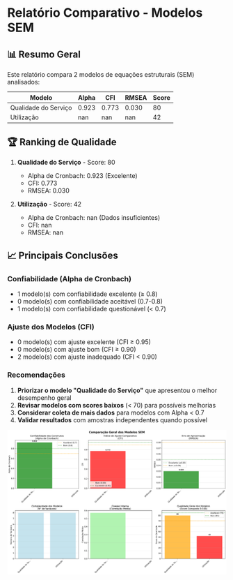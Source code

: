 # Relatório Comparativo - Modelos SEM

## 📊 Resumo Geral

Este relatório compara 2 modelos de equações estruturais (SEM) analisados:

| Modelo | Alpha | CFI | RMSEA | Score |
|--------|-------|-----|-------|-------|
| Qualidade do Serviço | 0.923 | 0.773 | 0.030 | 80 |
| Utilização | nan | nan | nan | 42 |

## 🏆 Ranking de Qualidade

1. **Qualidade do Serviço** - Score: 80
   - Alpha de Cronbach: 0.923 (Excelente)
   - CFI: 0.773
   - RMSEA: 0.030

2. **Utilização** - Score: 42
   - Alpha de Cronbach: nan (Dados insuficientes)
   - CFI: nan
   - RMSEA: nan

## 📈 Principais Conclusões

### Confiabilidade (Alpha de Cronbach)
- 1 modelo(s) com confiabilidade excelente (≥ 0.8)
- 0 modelo(s) com confiabilidade aceitável (0.7-0.8)
- 1 modelo(s) com confiabilidade questionável (< 0.7)

### Ajuste dos Modelos (CFI)
- 0 modelo(s) com ajuste excelente (CFI ≥ 0.95)
- 0 modelo(s) com ajuste bom (CFI ≥ 0.90)
- 2 modelo(s) com ajuste inadequado (CFI < 0.90)

### Recomendações

1. **Priorizar o modelo "Qualidade do Serviço"** que apresentou o melhor desempenho geral
2. **Revisar modelos com scores baixos** (< 70) para possíveis melhorias
3. **Considerar coleta de mais dados** para modelos com Alpha < 0.7
4. **Validar resultados** com amostras independentes quando possível

![Comparação Geral dos Modelos](comparacao_indices_ajuste.png)
